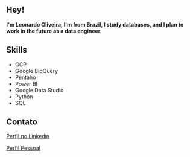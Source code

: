 ## Hey!
 **I'm Leonardo Oliveira,
I'm from Brazil,
 I study databases,
 and I plan to work in the future as a data engineer.** 

## Skills

 

 - GCP
 - Google BiqQuery
 - Pentaho
 - Power BI
 - Google Data Studio
 - Python
 - SQL
 
 ## Contato
[Perfil no Linkedin](https://www.linkedin.com/in/lb-de-oliveira/)


[Perfil Pessoal](https://www.leonardoliveiradobi.com/)
